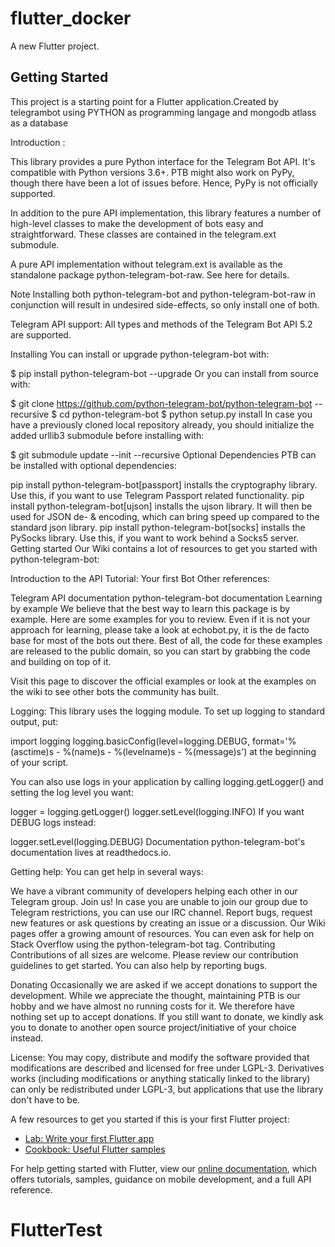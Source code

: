 # flutter_docker

A new Flutter project.

## Getting Started

This project is a starting point for a Flutter application.Created by telegrambot using PYTHON as programming langage and mongodb atlass as a database

Introduction :

This library provides a pure Python interface for the Telegram Bot API. It's compatible with Python versions 3.6+. PTB might also work on PyPy, though there have been a lot of issues before. Hence, PyPy is not officially supported.

In addition to the pure API implementation, this library features a number of high-level classes to make the development of bots easy and straightforward. These classes are contained in the telegram.ext submodule.

A pure API implementation without telegram.ext is available as the standalone package python-telegram-bot-raw. See here for details.

Note
Installing both python-telegram-bot and python-telegram-bot-raw in conjunction will result in undesired side-effects, so only install one of both.

Telegram API support:
All types and methods of the Telegram Bot API 5.2 are supported.

Installing
You can install or upgrade python-telegram-bot with:

$ pip install python-telegram-bot --upgrade
Or you can install from source with:

$ git clone https://github.com/python-telegram-bot/python-telegram-bot --recursive
$ cd python-telegram-bot
$ python setup.py install
In case you have a previously cloned local repository already, you should initialize the added urllib3 submodule before installing with:

$ git submodule update --init --recursive
Optional Dependencies
PTB can be installed with optional dependencies:

pip install python-telegram-bot[passport] installs the cryptography library. Use this, if you want to use Telegram Passport related functionality.
pip install python-telegram-bot[ujson] installs the ujson library. It will then be used for JSON de- & encoding, which can bring speed up compared to the standard json library.
pip install python-telegram-bot[socks] installs the PySocks library. Use this, if you want to work behind a Socks5 server.
Getting started
Our Wiki contains a lot of resources to get you started with python-telegram-bot:

Introduction to the API
Tutorial: Your first Bot
Other references:

Telegram API documentation
python-telegram-bot documentation
Learning by example
We believe that the best way to learn this package is by example. Here are some examples for you to review. Even if it is not your approach for learning, please take a look at echobot.py, it is the de facto base for most of the bots out there. Best of all, the code for these examples are released to the public domain, so you can start by grabbing the code and building on top of it.

Visit this page to discover the official examples or look at the examples on the wiki to see other bots the community has built.

Logging:
This library uses the logging module. To set up logging to standard output, put:

import logging
logging.basicConfig(level=logging.DEBUG,
                    format='%(asctime)s - %(name)s - %(levelname)s - %(message)s')
at the beginning of your script.

You can also use logs in your application by calling logging.getLogger() and setting the log level you want:

logger = logging.getLogger()
logger.setLevel(logging.INFO)
If you want DEBUG logs instead:

logger.setLevel(logging.DEBUG)
Documentation
python-telegram-bot's documentation lives at readthedocs.io.

Getting help:
You can get help in several ways:

We have a vibrant community of developers helping each other in our Telegram group. Join us!
In case you are unable to join our group due to Telegram restrictions, you can use our IRC channel.
Report bugs, request new features or ask questions by creating an issue or a discussion.
Our Wiki pages offer a growing amount of resources.
You can even ask for help on Stack Overflow using the python-telegram-bot tag.
Contributing
Contributions of all sizes are welcome. Please review our contribution guidelines to get started. You can also help by reporting bugs.

Donating
Occasionally we are asked if we accept donations to support the development. While we appreciate the thought, maintaining PTB is our hobby and we have almost no running costs for it. We therefore have nothing set up to accept donations. If you still want to donate, we kindly ask you to donate to another open source project/initiative of your choice instead.

License:
You may copy, distribute and modify the software provided that modifications are described and licensed for free under LGPL-3. Derivatives works (including modifications or anything statically linked to the library) can only be redistributed under LGPL-3, but applications that use the library don't have to be.

A few resources to get you started if this is your first Flutter project:

- [Lab: Write your first Flutter app](https://flutter.dev/docs/get-started/codelab)
- [Cookbook: Useful Flutter samples](https://flutter.dev/docs/cookbook)

For help getting started with Flutter, view our
[online documentation](https://flutter.dev/docs), which offers tutorials,
samples, guidance on mobile development, and a full API reference.
# FlutterTest
